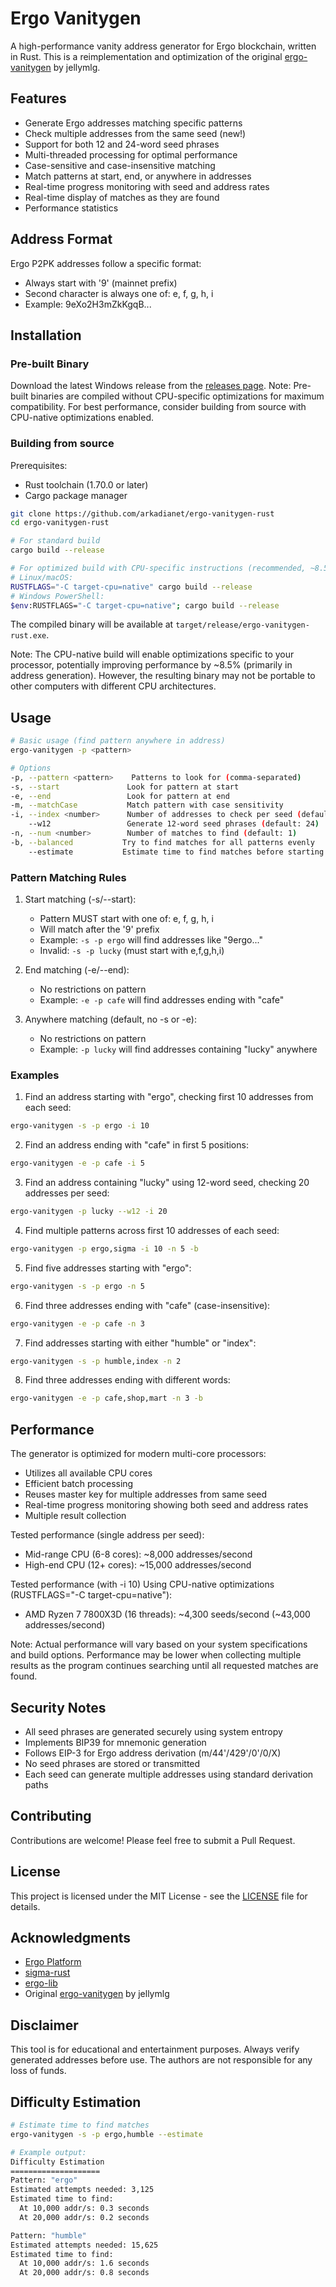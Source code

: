 # Ergo Vanitygen

A high-performance vanity address generator for Ergo blockchain, written in Rust. This is a reimplementation and optimization of the original [ergo-vanitygen](https://github.com/jellymlg/ergo-vanitygen) by jellymlg.

## Features

- Generate Ergo addresses matching specific patterns
- Check multiple addresses from the same seed (new!)
- Support for both 12 and 24-word seed phrases
- Multi-threaded processing for optimal performance
- Case-sensitive and case-insensitive matching
- Match patterns at start, end, or anywhere in addresses
- Real-time progress monitoring with seed and address rates
- Real-time display of matches as they are found
- Performance statistics

## Address Format

Ergo P2PK addresses follow a specific format:
- Always start with '9' (mainnet prefix)
- Second character is always one of: e, f, g, h, i
- Example: 9eXo2H3mZkKgqB...

## Installation

### Pre-built Binary
Download the latest Windows release from the [releases page](https://github.com/arkadianet/ergo-vanitygen/releases).
Note: Pre-built binaries are compiled without CPU-specific optimizations for maximum compatibility. For best performance, consider building from source with CPU-native optimizations enabled.

### Building from source

Prerequisites:
- Rust toolchain (1.70.0 or later)
- Cargo package manager

```bash
git clone https://github.com/arkadianet/ergo-vanitygen-rust
cd ergo-vanitygen-rust

# For standard build
cargo build --release

# For optimized build with CPU-specific instructions (recommended, ~8.5% faster)
# Linux/macOS:
RUSTFLAGS="-C target-cpu=native" cargo build --release
# Windows PowerShell:
$env:RUSTFLAGS="-C target-cpu=native"; cargo build --release
```

The compiled binary will be available at `target/release/ergo-vanitygen-rust.exe`.

Note: The CPU-native build will enable optimizations specific to your processor, potentially improving performance by ~8.5% (primarily in address generation). However, the resulting binary may not be portable to other computers with different CPU architectures.

## Usage

```bash
# Basic usage (find pattern anywhere in address)
ergo-vanitygen -p <pattern>

# Options
-p, --pattern <pattern>    Patterns to look for (comma-separated)
-s, --start               Look for pattern at start
-e, --end                 Look for pattern at end
-m, --matchCase           Match pattern with case sensitivity
-i, --index <number>      Number of addresses to check per seed (default: 1)
    --w12                 Generate 12-word seed phrases (default: 24)
-n, --num <number>        Number of matches to find (default: 1)
-b, --balanced           Try to find matches for all patterns evenly
    --estimate           Estimate time to find matches before starting
```

### Pattern Matching Rules

1. Start matching (-s/--start):
   - Pattern MUST start with one of: e, f, g, h, i
   - Will match after the '9' prefix
   - Example: `-s -p ergo` will find addresses like "9ergo..."
   - Invalid: `-s -p lucky` (must start with e,f,g,h,i)

2. End matching (-e/--end):
   - No restrictions on pattern
   - Example: `-e -p cafe` will find addresses ending with "cafe"

3. Anywhere matching (default, no -s or -e):
   - No restrictions on pattern
   - Example: `-p lucky` will find addresses containing "lucky" anywhere

### Examples

1. Find an address starting with "ergo", checking first 10 addresses from each seed:
```bash
ergo-vanitygen -s -p ergo -i 10
```

2. Find an address ending with "cafe" in first 5 positions:
```bash
ergo-vanitygen -e -p cafe -i 5
```

3. Find an address containing "lucky" using 12-word seed, checking 20 addresses per seed:
```bash
ergo-vanitygen -p lucky --w12 -i 20
```

4. Find multiple patterns across first 10 addresses of each seed:
```bash
ergo-vanitygen -p ergo,sigma -i 10 -n 5 -b
```

5. Find five addresses starting with "ergo":
```bash
ergo-vanitygen -s -p ergo -n 5
```

6. Find three addresses ending with "cafe" (case-insensitive):
```bash
ergo-vanitygen -e -p cafe -n 3
```

7. Find addresses starting with either "humble" or "index":
```bash
ergo-vanitygen -s -p humble,index -n 2
```

8. Find three addresses ending with different words:
```bash
ergo-vanitygen -e -p cafe,shop,mart -n 3 -b
```

## Performance

The generator is optimized for modern multi-core processors:
- Utilizes all available CPU cores
- Efficient batch processing
- Reuses master key for multiple addresses from same seed
- Real-time progress monitoring showing both seed and address rates
- Multiple result collection

Tested performance (single address per seed):
- Mid-range CPU (6-8 cores): ~8,000 addresses/second
- High-end CPU (12+ cores): ~15,000 addresses/second

Tested performance (with -i 10) Using CPU-native optimizations (RUSTFLAGS="-C target-cpu=native"):
- AMD Ryzen 7 7800X3D (16 threads): ~4,300 seeds/second (~43,000 addresses/second)

Note: Actual performance will vary based on your system specifications and build options.
Performance may be lower when collecting multiple results as the program
continues searching until all requested matches are found.

## Security Notes

- All seed phrases are generated securely using system entropy
- Implements BIP39 for mnemonic generation
- Follows EIP-3 for Ergo address derivation (m/44'/429'/0'/0/X)
- No seed phrases are stored or transmitted
- Each seed can generate multiple addresses using standard derivation paths

## Contributing

Contributions are welcome! Please feel free to submit a Pull Request.

## License

This project is licensed under the MIT License - see the [LICENSE](LICENSE) file for details.

## Acknowledgments

- [Ergo Platform](https://ergoplatform.org/)
- [sigma-rust](https://github.com/ergoplatform/sigma-rust)
- [ergo-lib](https://github.com/ergoplatform/sigma-rust/tree/develop/ergo-lib)
- Original [ergo-vanitygen](https://github.com/jellymlg/ergo-vanitygen) by jellymlg

## Disclaimer

This tool is for educational and entertainment purposes. Always verify generated addresses before use. The authors are not responsible for any loss of funds. 

## Difficulty Estimation
```bash
# Estimate time to find matches
ergo-vanitygen -s -p ergo,humble --estimate

# Example output:
Difficulty Estimation
====================
Pattern: "ergo"
Estimated attempts needed: 3,125
Estimated time to find:
  At 10,000 addr/s: 0.3 seconds
  At 20,000 addr/s: 0.2 seconds

Pattern: "humble"
Estimated attempts needed: 15,625
Estimated time to find:
  At 10,000 addr/s: 1.6 seconds
  At 20,000 addr/s: 0.8 seconds
``` 